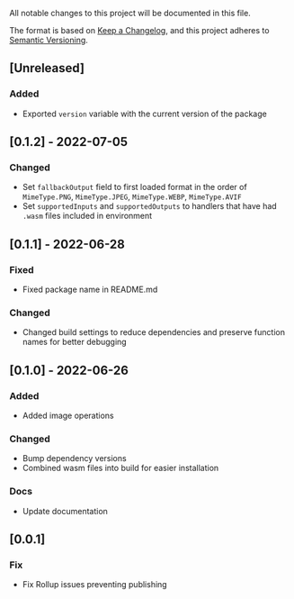 All notable changes to this project will be documented in this file.

The format is based on [Keep a Changelog](https://keepachangelog.com/en/1.0.0/),
and this project adheres to [Semantic Versioning](https://semver.org/spec/v2.0.0.html).

## [Unreleased]

### Added

- Exported `version` variable with the current version of the package

## [0.1.2] - 2022-07-05

### Changed

- Set `fallbackOutput` field to first loaded format in the order of `MimeType.PNG`, `MimeType.JPEG`, `MimeType.WEBP`, `MimeType.AVIF`
- Set `supportedInputs` and `supportedOutputs` to handlers that have had `.wasm` files included in environment

## [0.1.1] - 2022-06-28

### Fixed

- Fixed package name in README.md

### Changed

- Changed build settings to reduce dependencies and preserve function names for better debugging

## [0.1.0] - 2022-06-26

### Added

- Added image operations

### Changed

- Bump dependency versions
- Combined wasm files into build for easier installation

### Docs

- Update documentation

## [0.0.1]

### Fix

- Fix Rollup issues preventing publishing
